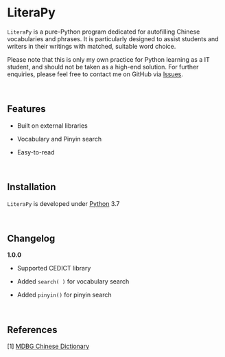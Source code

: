 # LiteraPy

``LiteraPy`` is a pure-Python program dedicated for autofilling Chinese vocabularies and phrases. It is particularly designed to assist students and writers in their writings with matched, suitable word choice.

Please note that this is only my own practice for Python learning as a IT student, and should not be taken as a high-end solution.
For further enquiries, please feel free to contact me on GitHub via [Issues](https://github.com/pystander/LiteraPy/issues).

<br/>

## Features

- Built on external libraries

- Vocabulary and Pinyin search

- Easy-to-read

<br/>

## Installation

``LiteraPy`` is developed under [Python](https://www.python.org/) 3.7

<br/>

## Changelog

**1.0.0**

- Supported CEDICT library

- Added ``search( )`` for vocabulary search

- Added ``pinyin()`` for pinyin search

<br/>

## References

[1] [MDBG Chinese Dictionary](https://www.mdbg.net/chinese/dictionary?page=cedict)
